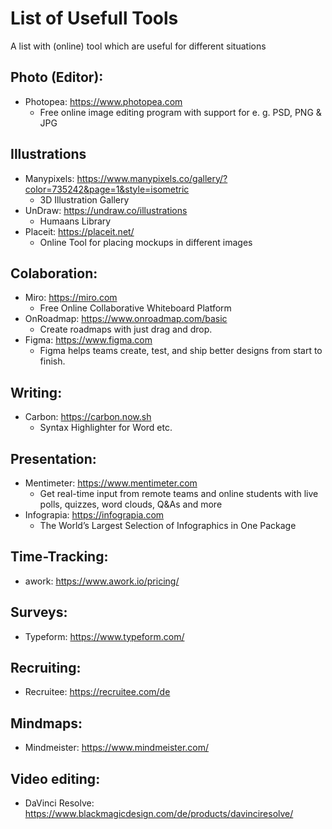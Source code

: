 # List of Usefull Tools
A list with (online) tool which are useful for different situations

## Photo (Editor):
- Photopea: https://www.photopea.com
  - Free online image editing program with support for e. g. PSD, PNG & JPG 
  
## Illustrations
- Manypixels: https://www.manypixels.co/gallery/?color=735242&page=1&style=isometric
  - 3D Illustration Gallery
- UnDraw: https://undraw.co/illustrations
  - Humaans Library
- Placeit: https://placeit.net/
  - Online Tool for placing mockups in different images

## Colaboration:
- Miro: https://miro.com
  - Free Online Collaborative Whiteboard Platform
- OnRoadmap: https://www.onroadmap.com/basic
  - Create roadmaps with just drag and drop.
- Figma: https://www.figma.com
  - Figma helps teams create, test, and ship better designs from start to finish. 
  
## Writing:
- Carbon: https://carbon.now.sh
  - Syntax Highlighter for Word etc.

## Presentation: 
- Mentimeter: https://www.mentimeter.com
  - Get real-time input from remote teams and online students with live polls, quizzes, word clouds, Q&As and more
- Infograpia: https://infograpia.com
  - The World’s Largest Selection of Infographics in One Package

## Time-Tracking:
- awork: https://www.awork.io/pricing/

## Surveys:
- Typeform: https://www.typeform.com/

## Recruiting:
- Recruitee: https://recruitee.com/de

## Mindmaps:
- Mindmeister: https://www.mindmeister.com/

## Video editing:
- DaVinci Resolve: https://www.blackmagicdesign.com/de/products/davinciresolve/

